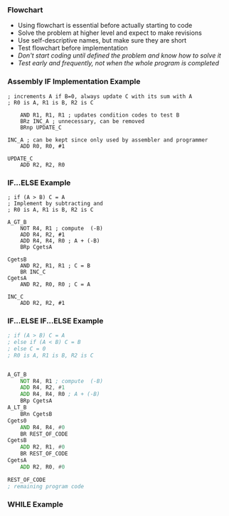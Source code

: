 ### Flowchart
- Using flowchart is essential before actually starting to code
- Solve the problem at higher level and expect to make revisions
- Use self-descriptive names, but make sure they are short
- Test flowchart before implementation
- *Don't start coding until defined the problem and know how to solve it*
- *Test early and frequently, not when the whole program is completed*

### Assembly IF Implementation Example
```
; increments A if B=0, always update C with its sum with A
; R0 is A, R1 is B, R2 is C

	AND R1, R1, R1 ; updates condition codes to test B
	BRz INC_A ; unnecessary, can be removed
	BRnp UPDATE_C

INC_A ; can be kept since only used by assembler and programmer
	ADD R0, R0, #1

UPDATE_C 
	ADD R2, R2, R0
```

### IF...ELSE Example
```
; if (A > B) C = A
; Implement by subtracting and 
; R0 is A, R1 is B, R2 is C

A_GT_B
	NOT R4, R1 ; compute  (-B)
	ADD R4, R2, #1
	ADD R4, R4, R0 ; A + (-B)
	BRp CgetsA

CgetsB
	AND R2, R1, R1 ; C = B
	BR INC_C
CgetsA
	AND R2, R0, R0 ; C = A

INC_C
	ADD R2, R2, #1
```

### IF...ELSE IF...ELSE Example
```asm
; if (A > B) C = A
; else if (A < B) C = B
; else C = 0
; R0 is A, R1 is B, R2 is C


A_GT_B
	NOT R4, R1 ; compute  (-B)
	ADD R4, R2, #1
	ADD R4, R4, R0 ; A + (-B)
	BRp CgetsA
A_LT_B
	BRn CgetsB
Cgets0
	AND R4, R4, #0
	BR REST_OF_CODE
CgetsB
	ADD R2, R1, #0
	BR REST_OF_CODE
CgetsA
	ADD R2, R0, #0

REST_OF_CODE
; remaining program code
```


### WHILE Example
```

```